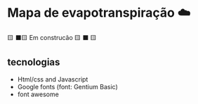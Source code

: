 # Mapa de evapotranspiração :cloud:

   :yellow_square: :black_large_square::yellow_square: Em construcão :yellow_square: :black_large_square: :yellow_square:

## tecnologias


* Html/css and Javascript
* Google fonts (font: Gentium Basic)
* font awesome
  